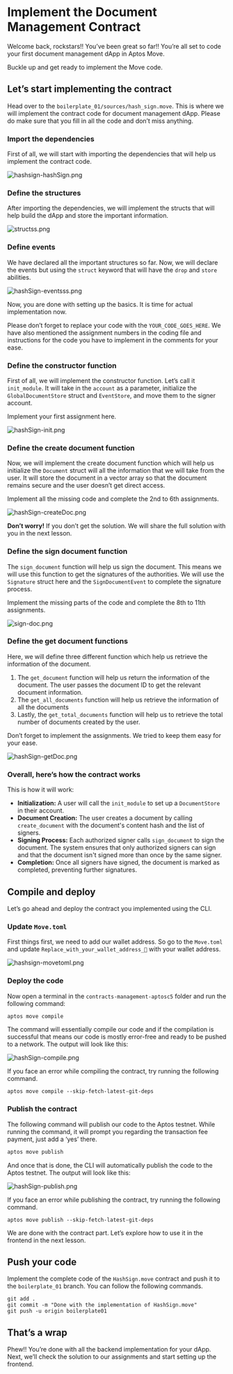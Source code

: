 # Implement the Document Management Contract

Welcome back, rockstars!! You’ve been great so far!! You’re all set to code your first document management dApp in Aptos Move.

Buckle up and get ready to implement the Move code.

## Let’s start implementing the contract

Head over to the `boilerplate_01/sources/hash_sign.move`. This is where we will implement the contract code for document management dApp. Please do make sure that you fill in all the code and don’t miss anything.

### Import the dependencies

First of all, we will start with importing the dependencies that will help us implement the contract code.

![hashsign-hashSign.png](https://github.com/0xmetaschool/Learning-Projects/blob/main/assests_for_all/Documents%20Management%20DApp%20on%20Aptos-C5/3.%20Building%20the%20Document%20Management%20DApp/1.%20Implement%20the%20Document%20Management%20Contract/hashsign-hashSign.png?raw=true)

### Define the structures

After importing the dependencies, we will implement the structs that will help build the dApp and store the important information.

![structss.png](https://github.com/0xmetaschool/Learning-Projects/blob/main/assests_for_all/Documents%20Management%20DApp%20on%20Aptos-C5/3.%20Building%20the%20Document%20Management%20DApp/1.%20Implement%20the%20Document%20Management%20Contract/structss.png?raw=true)

### Define events

We have declared all the important structures so far. Now, we will declare the events but using the `struct` keyword that will have the `drop` and `store` abilities.

![hashSign-eventsss.png](https://github.com/0xmetaschool/Learning-Projects/blob/main/assests_for_all/Documents%20Management%20DApp%20on%20Aptos-C5/3.%20Building%20the%20Document%20Management%20DApp/1.%20Implement%20the%20Document%20Management%20Contract/hashSign-eventsss.png?raw=true)

Now, you are done with setting up the basics. It is time for actual implementation now. 

Please don’t forget to replace your code with the `YOUR_CODE_GOES_HERE`. We have also mentioned the assignment numbers in the coding file and instructions for the code you have to implement in the comments for your ease.

### Define the constructor function

First of all, we will implement the constructor function. Let’s call it `init_module`. It will take in the `account` as a parameter, initialize the `GlobalDocumentStore` struct and `EventStore`, and move them to the signer account.

Implement your first assignment here.

![hashSign-init.png](https://github.com/0xmetaschool/Learning-Projects/blob/main/assests_for_all/Documents%20Management%20DApp%20on%20Aptos-C5/3.%20Building%20the%20Document%20Management%20DApp/1.%20Implement%20the%20Document%20Management%20Contract/hashSign-init.png?raw=true)

### Define the create document function

Now, we will implement the create document function which will help us initialize the `Document` struct will all the information that we will take from the user. It will store the document in a vector array so that the document remains secure and the user doesn’t get direct access.

Implement all the missing code and complete the 2nd to 6th assignments.

![hashSign-createDoc.png](https://github.com/0xmetaschool/Learning-Projects/blob/main/assests_for_all/Documents%20Management%20DApp%20on%20Aptos-C5/3.%20Building%20the%20Document%20Management%20DApp/1.%20Implement%20the%20Document%20Management%20Contract/hashSign-createDoc.png?raw=true)

**Don’t worry!** If you don’t get the solution. We will share the full solution with you in the next lesson.

### Define the sign document function

The `sign_document` function will help us sign the document. This means we will use this function to get the signatures of the authorities. We will use the `Signature` struct here and the `SignDocumentEvent` to complete the signature process.

Implement the missing parts of the code and complete the 8th to 11th assignments.

![sign-doc.png](https://github.com/0xmetaschool/Learning-Projects/blob/main/assests_for_all/Documents%20Management%20DApp%20on%20Aptos-C5/3.%20Building%20the%20Document%20Management%20DApp/1.%20Implement%20the%20Document%20Management%20Contract/sign-doc.png?raw=true)

### Define the get document functions

Here, we will define three different function which help us retrieve the information of the document.

1. The `get_document` function will help us return the information of the document. The user passes the document ID to get the relevant document information.
2. The `get_all_documents` function will help us retrieve the information of all the documents
3. Lastly, the `get_total_documents` function will help us to retrieve the total number of documents created by the user.

Don’t forget to implement the assignments. We tried to keep them easy for your ease.

![hashSign-getDoc.png](https://github.com/0xmetaschool/Learning-Projects/blob/main/assests_for_all/Documents%20Management%20DApp%20on%20Aptos-C5/3.%20Building%20the%20Document%20Management%20DApp/1.%20Implement%20the%20Document%20Management%20Contract/hashSign-getDoc.png?raw=true)

### Overall, here’s how the contract works

This is how it will work:

- **Initialization:** A user will call the `init_module` to set up a `DocumentStore` in their account.
- **Document Creation:** The user creates a document by calling `create_document` with the document's content hash and the list of signers.
- **Signing Process:** Each authorized signer calls `sign_document` to sign the document. The system ensures that only authorized signers can sign and that the document isn't signed more than once by the same signer.
- **Completion:** Once all signers have signed, the document is marked as completed, preventing further signatures.

## Compile and deploy

Let’s go ahead and deploy the contract you implemented using the CLI. 

### Update `Move.toml`

First things first, we need to add our wallet address. So go to the `Move.toml` and update `Replace_with_your_wallet_address_🔑` with your wallet address.

![hashsign-movetoml.png](https://github.com/0xmetaschool/Learning-Projects/blob/main/assests_for_all/Documents%20Management%20DApp%20on%20Aptos-C5/3.%20Building%20the%20Document%20Management%20DApp/1.%20Implement%20the%20Document%20Management%20Contract/hashsign-movetoml.png?raw=true)

### Deploy the code

Now open a terminal in the `contracts-management-aptosc5` folder and run the following command:

```jsx
aptos move compile
```

The command will essentially compile our code and if the compilation is successful that means our code is mostly error-free and ready to be pushed to a network. The output will look like this:

![hashSign-compile.png](https://github.com/0xmetaschool/Learning-Projects/blob/main/assests_for_all/Documents%20Management%20DApp%20on%20Aptos-C5/3.%20Building%20the%20Document%20Management%20DApp/1.%20Implement%20the%20Document%20Management%20Contract/hashSign-compile.png?raw=true)

If you face an error while compiling the contract, try running the following command.

```
aptos move compile --skip-fetch-latest-git-deps
```

### Publish the contract

The following command will publish our code to the Aptos testnet. While running the command, it will prompt you regarding the transaction fee payment, just add a ‘yes’ there.

```jsx
aptos move publish
```

And once that is done, the CLI will automatically publish the code to the Aptos testnet. The output will look like this:

![hashSign-publish.png](https://github.com/0xmetaschool/Learning-Projects/blob/main/assests_for_all/Documents%20Management%20DApp%20on%20Aptos-C5/3.%20Building%20the%20Document%20Management%20DApp/1.%20Implement%20the%20Document%20Management%20Contract/hashSign-publish.png?raw=true)

If you face an error while publishing the contract, try running the following command.

```
aptos move publish --skip-fetch-latest-git-deps
```

We are done with the contract part. Let’s explore how to use it in the frontend in the next lesson.

## Push your code

Implement the complete code of the `HashSign.move` contract and push it to the `boilerplate_01` branch. You can follow the following commands.

```
git add .
git commit -m "Done with the implementation of HashSign.move"
git push -u origin boilerplate01
```

## That’s a wrap

Phew!! You’re done with all the backend implementation for your dApp. Next, we’ll check the solution to our assignments and start setting up the frontend.
